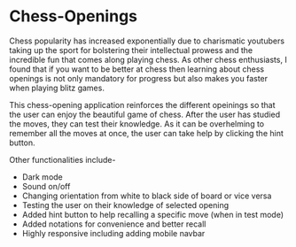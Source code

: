 # Chess-Openings

Chess popularity has increased exponentially due to charismatic youtubers taking up the sport for bolstering their intellectual prowess and the incredible fun that comes along playing chess. As other chess enthusiasts, I found that if you want to be better at chess then learning about chess openings is not only mandatory for progress but also makes you faster when playing blitz games.

This chess-opening application reinforces the different opeinings so that the user can enjoy the beautiful game of chess. After the user has studied the moves, they can test their knowledge. As it can be overhelming to remember all the moves at once, the user can take help by clicking the hint button.

Other functionalities include-

- Dark mode
- Sound on/off
- Changing orientation from white to black side of board or vice versa
- Testing the user on their knowledge of selected opening
- Added hint button to help recalling a specific move (when in test mode)
- Added notations for convenience and better recall
- Highly responsive including adding mobile navbar
